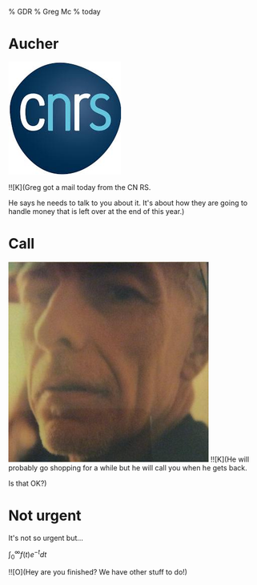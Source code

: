 % GDR
% Greg Mc
% today

# Aucher

![](cnrs.jpeg)

!![K](Greg got a mail today from the CN RS.

He says he needs to talk to you about it.
It's about how they are going to handle money that is left over at the end of this year.)

# Call

![](me.jpg)
!![K](He will probably go shopping for a while
but he will call you when he gets back.

Is that OK?)

# Not urgent

It's not so urgent but...

$\int_0^\infty f(t) e^{-t} {dt}$

!![O](Hey are you finished? We have other stuff to do!)
